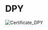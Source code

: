 # DPY

![Certificate_DPY](https://user-images.githubusercontent.com/81981737/171338277-db544dbc-2492-4dc2-ba01-6fa8c5c5f731.jpg)
